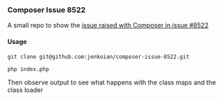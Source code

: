 ### Composer Issue 8522

A small repo to show the [issue raised with Composer in issue #8522](https://github.com/composer/composer/issues/8522)

#### Usage

`git clone git@github.com:jenkoian/composer-issue-8522.git`

`php index.php`

Then observe output to see what happens with the class maps and the class loader 
